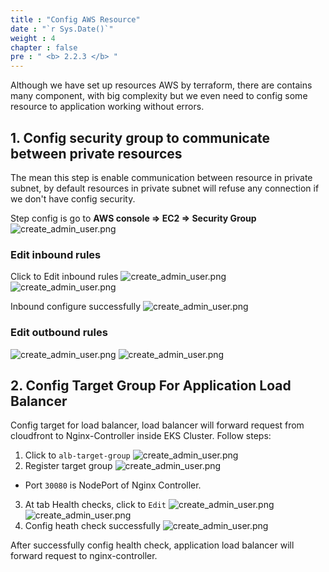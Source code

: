 ```yaml
---
title : "Config AWS Resource"
date : "`r Sys.Date()`"
weight : 4
chapter : false
pre : " <b> 2.2.3 </b> "
---
```

Although we have set up resources AWS by terraform, there are contains many component, with big complexity but 
we even need to config some resource to application working without errors.
## 1. Config security group to communicate between private resources
The mean this step is enable communication between resource in private subnet, by default resources in private subnet will 
refuse any connection if we don't have config security.

Step config is go to **AWS console => EC2 => Security Group**
![create_admin_user.png](/aws-stutdy-group-workshop/images/2.4-config/sg-eks-remote.png)
###  Edit inbound rules
Click to Edit inbound rules
![create_admin_user.png](/aws-stutdy-group-workshop/images/2.4-config/inbound.png)
![create_admin_user.png](/aws-stutdy-group-workshop/images/2.4-config/inbound1.png)

Inbound configure successfully
![create_admin_user.png](/aws-stutdy-group-workshop/images/2.4-config/config-inboumd-success.png)

###  Edit outbound rules
![create_admin_user.png](/aws-stutdy-group-workshop/images/2.4-config/outbound.png)
![create_admin_user.png](/aws-stutdy-group-workshop/images/2.4-config/outboundSuccessfully.png)

## 2. Config Target Group For Application Load Balancer
Config target for load balancer, load balancer will forward request from cloudfront to Nginx-Controller inside 
EKS Cluster.
Follow steps: 
1. Click to `alb-target-group`
![create_admin_user.png](/aws-stutdy-group-workshop/images/2.4-config/configALB.png)
2. Register target group
![create_admin_user.png](/aws-stutdy-group-workshop/images/2.4-config/config-targetGroup.png)
- Port `30080` is NodePort of Nginx Controller.
3. At tab Health checks, click to `Edit`
![create_admin_user.png](/aws-stutdy-group-workshop/images/2.4-config/success-config-alb.png)
![create_admin_user.png](/aws-stutdy-group-workshop/images/2.4-config/config-heathy.png)
4. Config heath check successfully
![create_admin_user.png](/aws-stutdy-group-workshop/images/2.4-config/success-config-alb.png)

After successfully config health check, application load balancer will forward request to nginx-controller.
